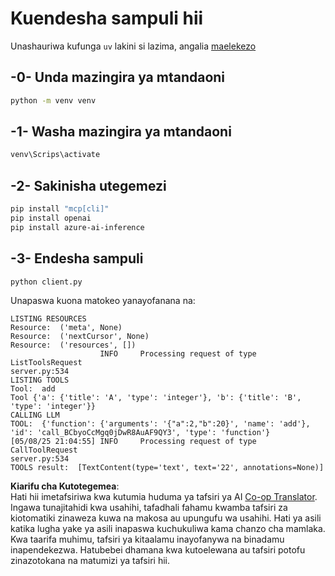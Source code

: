 <!--
CO_OP_TRANSLATOR_METADATA:
{
  "original_hash": "24531f2b6b0f7fa3839accf4dc10088a",
  "translation_date": "2025-07-13T19:17:13+00:00",
  "source_file": "03-GettingStarted/03-llm-client/solution/python/README.md",
  "language_code": "sw"
}
-->
# Kuendesha sampuli hii

Unashauriwa kufunga `uv` lakini si lazima, angalia [maelekezo](https://docs.astral.sh/uv/#highlights)

## -0- Unda mazingira ya mtandaoni

```bash
python -m venv venv
```

## -1- Washa mazingira ya mtandaoni

```bash
venv\Scrips\activate
```

## -2- Sakinisha utegemezi

```bash
pip install "mcp[cli]"
pip install openai
pip install azure-ai-inference
```

## -3- Endesha sampuli


```bash
python client.py
```

Unapaswa kuona matokeo yanayofanana na:

```text
LISTING RESOURCES
Resource:  ('meta', None)
Resource:  ('nextCursor', None)
Resource:  ('resources', [])
                    INFO     Processing request of type ListToolsRequest                                                                               server.py:534
LISTING TOOLS
Tool:  add
Tool {'a': {'title': 'A', 'type': 'integer'}, 'b': {'title': 'B', 'type': 'integer'}}
CALLING LLM
TOOL:  {'function': {'arguments': '{"a":2,"b":20}', 'name': 'add'}, 'id': 'call_BCbyoCcMgq0jDwR8AuAF9QY3', 'type': 'function'}
[05/08/25 21:04:55] INFO     Processing request of type CallToolRequest                                                                                server.py:534
TOOLS result:  [TextContent(type='text', text='22', annotations=None)]
```

**Kiarifu cha Kutotegemea**:  
Hati hii imetafsiriwa kwa kutumia huduma ya tafsiri ya AI [Co-op Translator](https://github.com/Azure/co-op-translator). Ingawa tunajitahidi kwa usahihi, tafadhali fahamu kwamba tafsiri za kiotomatiki zinaweza kuwa na makosa au upungufu wa usahihi. Hati ya asili katika lugha yake ya asili inapaswa kuchukuliwa kama chanzo cha mamlaka. Kwa taarifa muhimu, tafsiri ya kitaalamu inayofanywa na binadamu inapendekezwa. Hatubebei dhamana kwa kutoelewana au tafsiri potofu zinazotokana na matumizi ya tafsiri hii.
